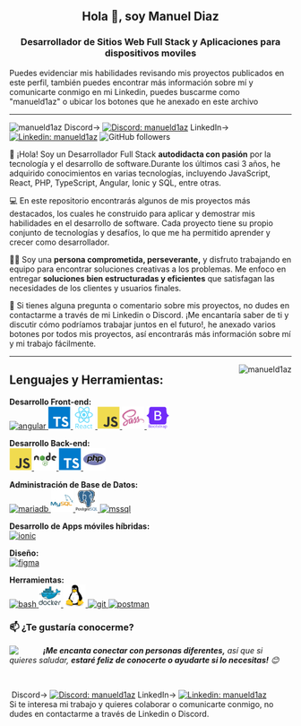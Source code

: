 <h2 align="center">Hola 👋, soy Manuel Diaz</h2>
<h3 align="center">Desarrollador de Sitios Web Full Stack y Aplicaciones para dispositivos moviles</h3>
<p align="left">Puedes evidenciar mis habilidades revisando mis proyectos publicados en este perfil,
  también puedes encontrar más información sobre mí y comunicarte conmigo en mi Linkedin, puedes buscarme como "manueld1az"
  o ubicar los botones que he anexado en este archivo</p>
<hr>

<!-- Profile views -->
<img align="left" src="https://komarev.com/ghpvc/?username=manueld1az&label=Profile%20views&color=0e75b6&style=flat" alt="manueld1az"/>

<!-- Ways to contact -->
&nbsp;Discord-> [![Discord: manueld1az](https://img.shields.io/badge/-manueld1az-purple?style=flat&logo=Discord&logoColor=white&link=https://www.discord.com/in/manueld1az-p-singh/)](https://discord.gg/zPw5BUwYKz)
LinkedIn-> [![Linkedin: manueld1az](https://img.shields.io/badge/-manueld1az-blue?style=flat&logo=Linkedin&logoColor=white&link=https://www.linkedin.com/in/manueld1az-p-singh/)](https://www.linkedin.com/in/manueld1az)
![GitHub followers](https://img.shields.io/github/followers/manueld1az?label=Follow&style=social)
<!-- I not have any followers yet ;) -->

<!-- Professional Profile --><p>
👋 ¡Hola! Soy un Desarrollador Full Stack <strong>autodidacta con pasión</strong> por la tecnología y el desarrollo de software.Durante </strong>los últimos casi 3 años</strong>, he adquirido conocimientos en varias tecnologías, incluyendo JavaScript, React, PHP, TypeScript, Angular, Ionic y SQL, entre otras.

💻 En este repositorio encontrarás algunos de mis proyectos más destacados, los cuales he construido para aplicar y demostrar mis habilidades en el desarrollo de software. Cada proyecto tiene su propio conjunto de tecnologías y desafíos, lo que me ha permitido aprender y crecer como desarrollador.

👨‍💻 Soy una <strong>persona comprometida, perseverante,</strong> y disfruto trabajando en equipo para encontrar soluciones creativas a los problemas. Me enfoco en entregar <strong>soluciones bien estructuradas y eficientes</strong> que satisfagan las necesidades de los clientes y usuarios finales.

📩 Si tienes alguna pregunta o comentario sobre mis proyectos, no dudes en contactarme a través de mi Linkedin o Discord. ¡Me encantaría saber de ti y discutir cómo podríamos trabajar juntos en el futuro!, he anexado varios botones por todos mis proyectos, así encontrarás más información sobre mí y mi trabajo fácilmente.
</p>

<!-- <hr>

## 📄 **Experiencia Laboral**: -->
<!-- <p>
<strong>Aprendiz Logística, COMOLSA -</strong> Abril 2021 – Enero 2022 Buga, Colombia<br>
<strong>Gestión del almacenamiento y despacho de productos.</strong><br>
<strong>Analicé:</strong><br>
&nbsp;&nbsp;&nbsp;&nbsp;Procesos logísticos de la empresa, identificando oportunidades de mejora y<br>
&nbsp;&nbsp;&nbsp;&nbsp;proponiendo soluciones que permitieran aumentar la eficiencia y reducir costos.<br>
<strong>Desarrollé:</strong><br>
&nbsp;&nbsp;<strong>•Habilidades de organización:</strong><br>
&nbsp;&nbsp;&nbsp;&nbsp;Análisis de datos y resolución de problemas, lo que me ha sido de gran ayuda<br>
&nbsp;&nbsp;&nbsp;&nbsp;en mi carrera como Desarrollador Web Full-Stack.<br>
&nbsp;&nbsp;<strong>•Habilidades interpersonales:</strong><br>
&nbsp;&nbsp;&nbsp;&nbsp;- Adaptabilidad - Aprendizaje rápido - Trabajo en equipo<br>
&nbsp;&nbsp;&nbsp;&nbsp;- Comunicación efectiva - Flexibilidad mental - Perseverancia para lograr metas<br>
</p> -->

<hr>

<!-- Gif -->
<p><img align="right" src="https://github.com/Adam-pw/Adam-pw/blob/main/animation_500_kxa883sd.gif" alt="manueld1az" /></p>

## Lenguajes y Herramientas:

<div align="left">
<strong>Desarrollo Front-end:</strong><br>
<!-- <a href="https://www.w3.org/html/" target="_blank" rel="noreferrer"> <img src="https://raw.githubusercontent.com/devicons/devicon/master/icons/html5/html5-original-wordmark.svg" alt="html5" width="40" height="40"/> </a>
<a href="https://www.w3schools.com/css/" target="_blank" rel="noreferrer"> <img src="https://raw.githubusercontent.com/devicons/devicon/master/icons/css3/css3-original-wordmark.svg" alt="css3" width="40" height="40"/> </a> -->
<a href="https://angular.io" target="_blank" rel="noreferrer"> <img src="https://angular.io/assets/images/logos/angular/angular.svg" alt="angular" width="40" height="40"/> </a>
<a href="https://www.typescriptlang.org/" target="_blank" rel="noreferrer"> <img src="https://raw.githubusercontent.com/devicons/devicon/master/icons/typescript/typescript-original.svg" alt="typescript" width="40" height="40"/> </a>
<a href="https://reactjs.org/" target="_blank" rel="noreferrer"> <img src="https://raw.githubusercontent.com/devicons/devicon/master/icons/react/react-original-wordmark.svg" alt="react" width="40" height="40"/> </a>
<a href="https://developer.mozilla.org/en-US/docs/Web/JavaScript" target="_blank" rel="noreferrer"> <img src="https://raw.githubusercontent.com/devicons/devicon/master/icons/javascript/javascript-original.svg" alt="javascript" width="40" height="40"/> </a>
<a href="https://sass-lang.com" target="_blank" rel="noreferrer"> <img src="https://raw.githubusercontent.com/devicons/devicon/master/icons/sass/sass-original.svg" alt="sass" width="40" height="40"/> </a>
<a href="https://getbootstrap.com" target="_blank" rel="noreferrer"> <img src="https://raw.githubusercontent.com/devicons/devicon/master/icons/bootstrap/bootstrap-plain-wordmark.svg" alt="bootstrap" width="40" height="40"/> </a>

<strong>Desarrollo Back-end:</strong><br>
<a href="https://developer.mozilla.org/en-US/docs/Web/JavaScript" target="_blank" rel="noreferrer"> <img src="https://raw.githubusercontent.com/devicons/devicon/master/icons/javascript/javascript-original.svg" alt="javascript" width="40" height="40"/> </a>
<a href="https://nodejs.org" target="_blank" rel="noreferrer"> <img src="https://raw.githubusercontent.com/devicons/devicon/master/icons/nodejs/nodejs-original-wordmark.svg" alt="nodejs" width="40" height="40"/> </a>
<a href="https://www.typescriptlang.org/" target="_blank" rel="noreferrer"> <img src="https://raw.githubusercontent.com/devicons/devicon/master/icons/typescript/typescript-original.svg" alt="typescript" width="40" height="40"/> </a>
<a href="https://www.php.net" target="_blank" rel="noreferrer"> <img src="https://raw.githubusercontent.com/devicons/devicon/master/icons/php/php-original.svg" alt="php" width="40" height="40"/> </a>

<strong>Administración de Base de Datos:</strong><br>
<a href="https://mariadb.org/" target="_blank" rel="noreferrer"> <img src="https://www.vectorlogo.zone/logos/mariadb/mariadb-icon.svg" alt="mariadb" width="40" height="40"/> </a>
<a href="https://www.mysql.com/" target="_blank" rel="noreferrer"> <img src="https://raw.githubusercontent.com/devicons/devicon/master/icons/mysql/mysql-original-wordmark.svg" alt="mysql" width="40" height="40"/> </a>
<a href="https://www.postgresql.org" target="_blank" rel="noreferrer"> <img src="https://raw.githubusercontent.com/devicons/devicon/master/icons/postgresql/postgresql-original-wordmark.svg" alt="postgresql" width="40" height="40"/> </a>
<a href="https://www.microsoft.com/en-us/sql-server" target="_blank" rel="noreferrer"> <img src="https://www.svgrepo.com/show/303229/microsoft-sql-server-logo.svg" alt="mssql" width="40" height="40"/> </a>

<strong>Desarrollo de Apps móviles híbridas:</strong><br>
<a href="https://ionicframework.com" target="_blank" rel="noreferrer"> <img src="https://upload.wikimedia.org/wikipedia/commons/d/d1/Ionic_Logo.svg" alt="ionic" width="40" height="40"/> </a>

<strong>Diseño:</strong><br>
  <a href="https://www.figma.com/" target="_blank" rel="noreferrer"> <img src="https://www.vectorlogo.zone/logos/figma/figma-icon.svg" alt="figma" width="40" height="40"/> </a>

<strong>Herramientas:</strong><br>
<a href="https://www.gnu.org/software/bash/" target="_blank" rel="noreferrer"> <img src="https://www.vectorlogo.zone/logos/gnu_bash/gnu_bash-icon.svg" alt="bash" width="40" height="40"/> </a>
<a href="https://www.docker.com/" target="_blank" rel="noreferrer"> <img src="https://raw.githubusercontent.com/devicons/devicon/master/icons/docker/docker-original-wordmark.svg" alt="docker" width="40" height="40"/> </a>
<a href="https://www.linux.org/" target="_blank" rel="noreferrer"> <img src="https://raw.githubusercontent.com/devicons/devicon/master/icons/linux/linux-original.svg" alt="linux" width="40" height="40"/> </a>
<a href="https://git-scm.com/" target="_blank" rel="noreferrer"> <img src="https://www.vectorlogo.zone/logos/git-scm/git-scm-icon.svg" alt="git" width="40" height="40"/> </a>
<a href="https://postman.com" target="_blank" rel="noreferrer"> <img src="https://www.vectorlogo.zone/logos/getpostman/getpostman-icon.svg" alt="postman" width="40" height="40"/> </a>
</div>

<h3 align="left">📫 ¿Te gustaría conocerme?</h3>
<img align="left" src="https://media.giphy.com/media/LnQjpWaON8nhr21vNW/giphy.gif" width="60">
<p><em><b>¡Me encanta conectar con personas diferentes,</b> así que si quieres saludar, <b>estaré feliz de conocerte o ayudarte si lo necesitas!</b> 😊</em></p><br>

<!-- Ways to contact -->
&nbsp;Discord-> [![Discord: manueld1az](https://img.shields.io/badge/-manueld1az-purple?style=flat&logo=Discord&logoColor=white&link=https://www.discord.com/in/manueld1az-p-singh/)](https://discord.gg/zPw5BUwYKz)
LinkedIn-> [![Linkedin: manueld1az](https://img.shields.io/badge/-manueld1az-blue?style=flat&logo=Linkedin&logoColor=white&link=https://www.linkedin.com/in/manueld1az-p-singh/)](https://www.linkedin.com/in/manueld1az) <br>
Si te interesa mi trabajo y quieres colaborar o comunicarte conmigo, no dudes en contactarme a través de Linkedin o Discord.

<!-- Grades of GitHub -->
<!--<p align="center">&nbsp;
  <img align="center" src="https://github-readme-stats.vercel.app/api?username=manueld1az&show_icons=true&locale=es&bg_color=0d1117&text_color=ffffff&repo=convoychat" alt="manueld1az"/>
</p>
<br>-->

<!-- Most used languages
<p>
  <img align="left" src="https://github-readme-stats.vercel.app/api/top-langs?username=manueld1az&show_icons=true&locale=es&bg_color=0d1117&text_color=ffffff&layout=compact" alt="manueld1az" bg_color=#808080 width="40%"/>
</p>-->

<!-- Streaks of GitHub
<p>
  <img align="right" src="https://github-readme-streak-stats.herokuapp.com/?user=manueld1az&theme=dark&locale=es&background=0d1117&date_format=M%20j%5B%2C%20Y%5D" alt="manueld1az" width="50%"/>
</p> -->

<!-- I'll use it after finishing setting up all my accounts to build community or start working. -->
<!-- To use this, all the cards with all my skills such as languages and tools, which still need to be added there, must be created first -->
<!-- # 💻 Tech Stack:
![JavaScript](https://img.shields.io/badge/javascript-%23323330.svg?style=for-the-badge&logo=javascript&logoColor=%23F7DF1E) ![Markdown](https://img.shields.io/badge/markdown-%23000000.svg?style=for-the-badge&logo=markdown&logoColor=white)![TypeScript](https://img.shields.io/badge/typescript-%23007ACC.svg?style=for-the-badge&logo=typescript&logoColor=white)

## Frontend
![CSS3](https://img.shields.io/badge/css3-%231572B6.svg?style=for-the-badge&logo=css3&logoColor=white) ![HTML5](https://img.shields.io/badge/html5-%23E34F26.svg?style=for-the-badge&logo=html5&logoColor=white) ![Bootstrap](https://img.shields.io/badge/bootstrap-%23563D7C.svg?style=for-the-badge&logo=bootstrap&logoColor=white) ![React](https://img.shields.io/badge/react-%2320232a.svg?style=for-the-badge&logo=react&logoColor=%2361DAFB)![React Router](https://img.shields.io/badge/React_Router-CA4245?style=for-the-badge&logo=react-router&logoColor=white) ![Next JS](https://img.shields.io/badge/Next-black?style=for-the-badge&logo=next.js&logoColor=white) ![SASS](https://img.shields.io/badge/SASS-hotpink.svg?style=for-the-badge&logo=SASS&logoColor=white)

## Backend
![NPM](https://img.shields.io/badge/NPM-%23000000.svg?style=for-the-badge&logo=npm&logoColor=white) ![NodeJS](https://img.shields.io/badge/node.js-6DA55F?style=for-the-badge&logo=node.js&logoColor=white)

## Databases
![MySQL](https://img.shields.io/badge/mysql-%2300f.svg?style=for-the-badge&logo=mysql&logoColor=white)![MariaDB](https://img.shields.io/badge/MariaDB-003545?style=for-the-badge&logo=mariadb&logoColor=white)

## Tools
![Figma](https://img.shields.io/badge/figma-%23F24E1E.svg?style=for-the-badge&logo=figma&logoColor=white) -->
